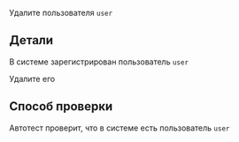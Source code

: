 Удалите пользователя `user`

## Детали

В системе зарегистрирован пользователь `user`

Удалите его

## Способ проверки

Автотест проверит, что в системе есть пользователь `user`